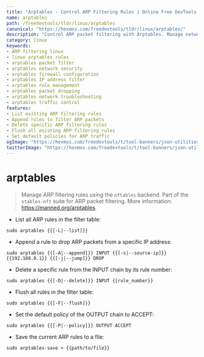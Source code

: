 ```yaml
---
title: "Arptables - Control ARP Filtering Rules | Online Free DevTools by Hexmos"
name: arptables
path: /freedevtools/tldr/linux/arptables
canonical: "https://hexmos.com/freedevtools/tldr/linux/arptables/"
description: "Control ARP packet filtering with Arptables. Manage network traffic and enhance security using Linux command line rules. Free online tool, no registration required."
category: linux
keywords:
- ARP filtering linux
- linux arptables rules
- arptables packet filter
- arptables network security
- arptables firewall configuration
- arptables IP address filter
- arptables rule management
- arptables packet dropping
- arptables network troubleshooting
- arptables traffic control
features:
- List existing ARP filtering rules
- Append rules to filter ARP packets
- Delete specific ARP filtering rules
- Flush all existing ARP filtering rules
- Set default policies for ARP traffic
ogImage: "https://hexmos.com/freedevtools/t/tool-banners/json-utilities-banner.png"
twitterImage: "https://hexmos.com/freedevtools/t/tool-banners/json-utilities-banner.png"
---
```


# arptables

> Manage ARP filtering rules using the `nftables` backend.
> Part of the `xtables-nft` suite for ARP packet filtering.
> More information: <https://manned.org/arptables>.

- List all ARP rules in the filter table:

`sudo arptables {{[-L|--list]}}`

- Append a rule to drop ARP packets from a specific IP address:

`sudo arptables {{[-A|--append]}} INPUT {{[-s|--source-ip]}} {{192.168.0.1}} {{[-j|--jump]}} DROP`

- Delete a specific rule from the INPUT chain by its rule number:

`sudo arptables {{[-D|--delete]}} INPUT {{rule_number}}`

- Flush all rules in the filter table:

`sudo arptables {{[-F|--flush]}}`

- Set the default policy of the OUTPUT chain to ACCEPT:

`sudo arptables {{[-P|--policy]}} OUTPUT ACCEPT`

- Save the current ARP rules to a file:

`sudo arptables-save > {{path/to/file}}`
